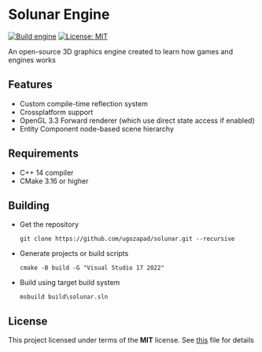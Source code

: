 # Solunar Engine

[![Build engine](https://github.com/ugozapad/solunar/actions/workflows/build-engine.yml/badge.svg)](https://github.com/ugozapad/solunar/actions/workflows/build-engine.yml)
[![License: MIT](https://img.shields.io/badge/License-MIT-yellow.svg)](https://github.com/ugozapad/solunar/blob/main/LICENSE)

An open-source 3D graphics engine created to learn how games and engines works

## Features

- Custom compile-time reflection system
- Crossplatform support
- OpenGL 3.3 Forward renderer (which use direct state access if enabled)
- Entity Component node-based scene hierarchy

## Requirements

- C++ 14 compiler
- CMake 3.16 or higher

## Building

- Get the repository

  ```shell
  git clone https://github.com/ugozapad/solunar.git --recursive
  ```

- Generate projects or build scripts

  ```shell
  cmake -B build -G "Visual Studio 17 2022"
  ```

- Build using target build system

  ```shell
  msbuild build\solunar.sln
  ```

## License

This project licensed under terms of the __MIT__ license. See [this](./LICENSE) file for details
